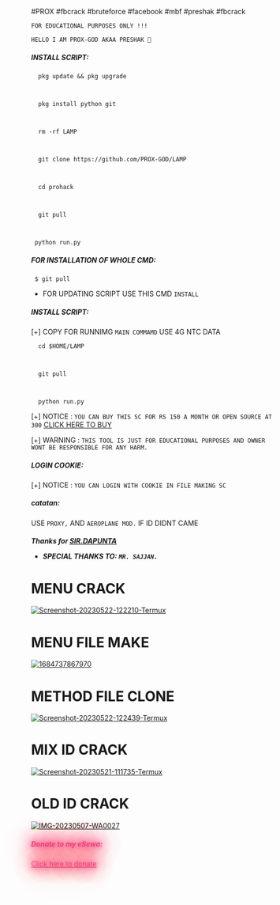 #PROX #fbcrack #bruteforce #facebook #mbf #preshak #fbcrack

  

 ``FOR EDUCATIONAL PURPOSES ONLY !!!`` 

 ``HELLO I AM PROX-GOD AKAA PRESHAK 🐰``

 <h5 align="left">INSTALL SCRIPT:</h5> 

  

      pkg update && pkg upgrade 

  

      pkg install python git 

      

      rm -rf LAMP 

  

      git clone https://github.com/PROX-GOD/LAMP



      cd prohack 

      

      git pull 

  

     python run.py 

  

 <h5 align="left">FOR INSTALLATION OF WHOLE CMD:</h5> 

  

     $ git pull 

      

 - FOR UPDATING SCRIPT USE THIS CMD ```INSTALL``` 

  

 <h5 align="left">INSTALL SCRIPT:</h5> 

  
[+] COPY FOR RUNNIMG ```MAIN COMMAMD``` USE 4G NTC DATA

  

      cd $HOME/LAMP

  

      git pull 

  

      python run.py 

  

 [+] NOTICE :  ```YOU CAN BUY THIS SC FOR RS 150 A MONTH OR OPEN SOURCE AT 300``` <a href="https://wa.me/+9745477990">CLICK HERE TO BUY</a> 

  

  [+] WARNING : ```THIS TOOL IS JUST FOR EDUCATIONAL PURPOSES AND OWNER WONT BE RESPONSIBLE FOR ANY HARM.``` 
 

  

 <h5 align="left">LOGIN COOKIE:</h5> 

  [+] NOTICE : ```YOU CAN LOGIN WITH COOKIE IN FILE MAKING SC ``` 


 <h5 align="left">catatan:</h5> 

  

 USE   ```PROXY,``` AND ```AEROPLANE MOD.``` IF ID DIDNT CAME

  

 <h5 align="left">Thanks for <a href="https://github.com/Dapunta">SIR.DAPUNTA</a> 

  

 - SPECIAL THANKS TO: ```MR. SAJJAN.```

# MENU CRACK

<a href="https://ibb.co/S7H2YwQ"><img src="https://i.ibb.co/dJXSC4b/Screenshot-20230522-122210-Termux.jpg" alt="Screenshot-20230522-122210-Termux" border="0"></a>

# MENU FILE MAKE
<a href="https://ibb.co/7vNcwVZ"><img src="https://i.ibb.co/VVpy7Dz/1684737867970.jpg" alt="1684737867970" border="0"></a>
 

 # METHOD FILE CLONE 

 <a href="https://ibb.co/D9txcRP"><img src="https://i.ibb.co/HtVWwHL/Screenshot-20230522-122439-Termux.jpg" alt="Screenshot-20230522-122439-Termux" border="0"></a>
 
 

 # MIX ID CRACK

<a href="https://ibb.co/9tNbybz"><img src="https://i.ibb.co/q5dNmNX/Screenshot-20230521-111735-Termux.jpg" alt="Screenshot-20230521-111735-Termux" border="0"></a>

 # OLD ID CRACK

 <a href="https://imgbb.com/"><img src="https://i.ibb.co/BcCNWYq/IMG-20230507-WA0027.jpg" alt="IMG-20230507-WA0027" border="0"></a>

<h5 align="left" style="color: rgb(236, 64, 122); text-shadow: 0 0 10px rgb(236, 64, 122), 0 0 20px rgb(236, 64, 122), 0 0 30px rgb(236, 64, 122), 0 0 40px rgb(236, 64, 122), 0 0 50px rgb(236, 64, 122), 0 0 60px rgb(236, 64, 122), 0 0 70px rgb(236, 64, 122);">Donate to my eSewa:</h5>

<a href="https://www.examplefundmesite.com/?esewa=your_esewa_link" style="color: rgb(236, 64, 122); text-shadow: 0 0 10px rgb(236, 64, 122), 0 0 20px rgb(236, 64, 122), 0 0 30px rgb(236, 64, 122), 0 0 40px rgb(236, 64, 122), 0 0 50px rgb(236, 64, 122), 0 0 60px rgb(236, 64, 122), 0 0 70px rgb(236, 64, 122);">Click here to donate</a>

